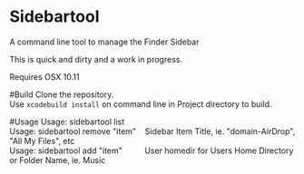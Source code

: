 # Sidebartool
A command line tool to manage the Finder Sidebar

This is quick and dirty and a work in progress.

Requires OSX 10.11

#Build
Clone the repository.<br />
Use `xcodebuild install` on command line in Project directory to build.

#Usage
Usage: sidebartool list<br />
Usage: sidebartool remove "item"&nbsp;&nbsp;&nbsp;&nbsp;Sidebar Item Title, ie. "domain-AirDrop", "All My Files", etc<br />
Usage: sidebartool add "item"&nbsp;&nbsp;&nbsp;&nbsp;&nbsp;&nbsp;&nbsp;&nbsp;&nbsp;&nbsp;User homedir for Users Home Directory or Folder Name, ie. Music
